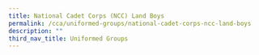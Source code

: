 ```yaml
---
title: National Cadet Corps (NCC) Land Boys
permalink: /cca/uniformed-groups/national-cadet-corps-ncc-land-boys
description: ""
third_nav_title: Uniformed Groups
---
```

